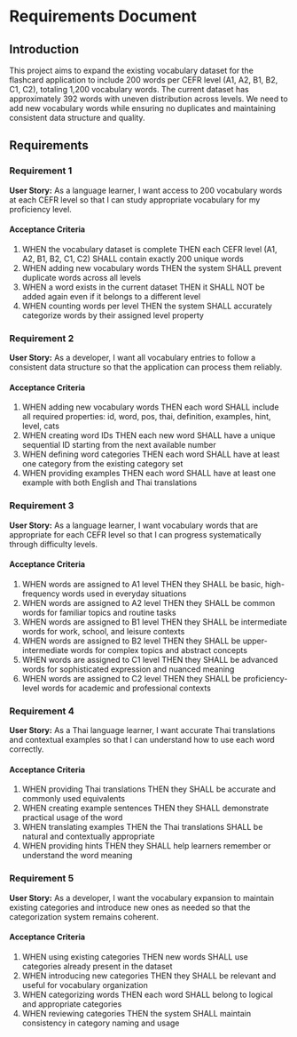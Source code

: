 # Requirements Document

## Introduction

This project aims to expand the existing vocabulary dataset for the flashcard application to include 200 words per CEFR level (A1, A2, B1, B2, C1, C2), totaling 1,200 vocabulary words. The current dataset has approximately 392 words with uneven distribution across levels. We need to add new vocabulary words while ensuring no duplicates and maintaining consistent data structure and quality.

## Requirements

### Requirement 1

**User Story:** As a language learner, I want access to 200 vocabulary words at each CEFR level so that I can study appropriate vocabulary for my proficiency level.

#### Acceptance Criteria

1. WHEN the vocabulary dataset is complete THEN each CEFR level (A1, A2, B1, B2, C1, C2) SHALL contain exactly 200 unique words
2. WHEN adding new vocabulary words THEN the system SHALL prevent duplicate words across all levels
3. WHEN a word exists in the current dataset THEN it SHALL NOT be added again even if it belongs to a different level
4. WHEN counting words per level THEN the system SHALL accurately categorize words by their assigned level property

### Requirement 2

**User Story:** As a developer, I want all vocabulary entries to follow a consistent data structure so that the application can process them reliably.

#### Acceptance Criteria

1. WHEN adding new vocabulary words THEN each word SHALL include all required properties: id, word, pos, thai, definition, examples, hint, level, cats
2. WHEN creating word IDs THEN each new word SHALL have a unique sequential ID starting from the next available number
3. WHEN defining word categories THEN each word SHALL have at least one category from the existing category set
4. WHEN providing examples THEN each word SHALL have at least one example with both English and Thai translations

### Requirement 3

**User Story:** As a language learner, I want vocabulary words that are appropriate for each CEFR level so that I can progress systematically through difficulty levels.

#### Acceptance Criteria

1. WHEN words are assigned to A1 level THEN they SHALL be basic, high-frequency words used in everyday situations
2. WHEN words are assigned to A2 level THEN they SHALL be common words for familiar topics and routine tasks
3. WHEN words are assigned to B1 level THEN they SHALL be intermediate words for work, school, and leisure contexts
4. WHEN words are assigned to B2 level THEN they SHALL be upper-intermediate words for complex topics and abstract concepts
5. WHEN words are assigned to C1 level THEN they SHALL be advanced words for sophisticated expression and nuanced meaning
6. WHEN words are assigned to C2 level THEN they SHALL be proficiency-level words for academic and professional contexts

### Requirement 4

**User Story:** As a Thai language learner, I want accurate Thai translations and contextual examples so that I can understand how to use each word correctly.

#### Acceptance Criteria

1. WHEN providing Thai translations THEN they SHALL be accurate and commonly used equivalents
2. WHEN creating example sentences THEN they SHALL demonstrate practical usage of the word
3. WHEN translating examples THEN the Thai translations SHALL be natural and contextually appropriate
4. WHEN providing hints THEN they SHALL help learners remember or understand the word meaning

### Requirement 5

**User Story:** As a developer, I want the vocabulary expansion to maintain existing categories and introduce new ones as needed so that the categorization system remains coherent.

#### Acceptance Criteria

1. WHEN using existing categories THEN new words SHALL use categories already present in the dataset
2. WHEN introducing new categories THEN they SHALL be relevant and useful for vocabulary organization
3. WHEN categorizing words THEN each word SHALL belong to logical and appropriate categories
4. WHEN reviewing categories THEN the system SHALL maintain consistency in category naming and usage